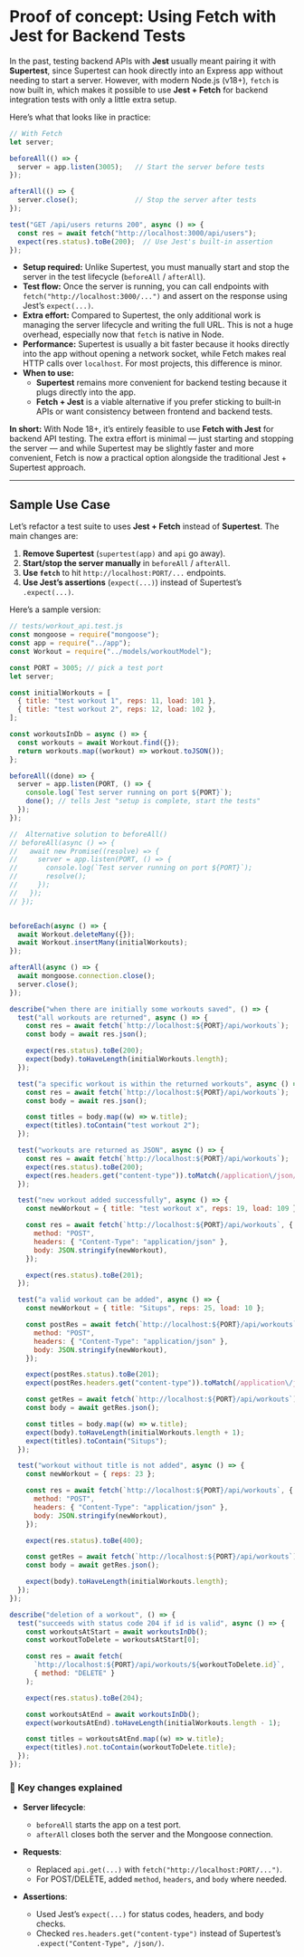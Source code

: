 # Proof of concept: Using Fetch with Jest for Backend Tests

In the past, testing backend APIs with **Jest** usually meant pairing it with **Supertest**, since Supertest can hook directly into an Express app without needing to start a server. However, with modern Node.js (v18+), `fetch` is now built in, which makes it possible to use **Jest + Fetch** for backend integration tests with only a little extra setup.

Here’s what that looks like in practice:

```js
// With Fetch
let server;

beforeAll(() => {
  server = app.listen(3005);   // Start the server before tests
});

afterAll(() => {
  server.close();              // Stop the server after tests
});

test("GET /api/users returns 200", async () => {
  const res = await fetch("http://localhost:3000/api/users");
  expect(res.status).toBe(200);  // Use Jest's built-in assertion
});
```

- **Setup required:** Unlike Supertest, you must manually start and stop the server in the test lifecycle (`beforeAll` / `afterAll`).  
- **Test flow:** Once the server is running, you can call endpoints with `fetch("http://localhost:3000/...")` and assert on the response using Jest’s `expect(...)`.  
- **Extra effort:** Compared to Supertest, the only additional work is managing the server lifecycle and writing the full URL. This is not a huge overhead, especially now that `fetch` is native in Node.  
- **Performance:** Supertest is usually a bit faster because it hooks directly into the app without opening a network socket, while Fetch makes real HTTP calls over `localhost`. For most projects, this difference is minor.  
- **When to use:**  
  - **Supertest** remains more convenient for backend testing because it plugs directly into the app.  
  - **Fetch + Jest** is a viable alternative if you prefer sticking to built‑in APIs or want consistency between frontend and backend tests.  



**In short:** With Node 18+, it’s entirely feasible to use **Fetch with Jest** for backend API testing. The extra effort is minimal — just starting and stopping the server — and while Supertest may be slightly faster and more convenient, Fetch is now a practical option alongside the traditional Jest + Supertest approach.  


---

## Sample Use Case

Let’s refactor a test suite to uses **Jest + Fetch** instead of **Supertest**. The main changes are:

1. **Remove Supertest** (`supertest(app)` and `api` go away).  
2. **Start/stop the server manually** in `beforeAll` / `afterAll`.  
3. **Use `fetch`** to hit `http://localhost:PORT/...` endpoints.  
4. **Use Jest’s assertions** (`expect(...)`) instead of Supertest’s `.expect(...)`.  

Here’s a sample version:

```js
// tests/workout_api.test.js
const mongoose = require("mongoose");
const app = require("../app");
const Workout = require("../models/workoutModel");

const PORT = 3005; // pick a test port
let server;

const initialWorkouts = [
  { title: "test workout 1", reps: 11, load: 101 },
  { title: "test workout 2", reps: 12, load: 102 },
];

const workoutsInDb = async () => {
  const workouts = await Workout.find({});
  return workouts.map((workout) => workout.toJSON());
};

beforeAll((done) => {
  server = app.listen(PORT, () => {
    console.log(`Test server running on port ${PORT}`);
    done(); // tells Jest "setup is complete, start the tests"
  });
});

//  Alternative solution to beforeAll()
// beforeAll(async () => {
//   await new Promise((resolve) => {
//     server = app.listen(PORT, () => {
//       console.log(`Test server running on port ${PORT}`);
//       resolve();
//     });
//   });
// });


beforeEach(async () => {
  await Workout.deleteMany({});
  await Workout.insertMany(initialWorkouts);
});

afterAll(async () => {
  await mongoose.connection.close();
  server.close();
});

describe("when there are initially some workouts saved", () => {
  test("all workouts are returned", async () => {
    const res = await fetch(`http://localhost:${PORT}/api/workouts`);
    const body = await res.json();

    expect(res.status).toBe(200);
    expect(body).toHaveLength(initialWorkouts.length);
  });

  test("a specific workout is within the returned workouts", async () => {
    const res = await fetch(`http://localhost:${PORT}/api/workouts`);
    const body = await res.json();

    const titles = body.map((w) => w.title);
    expect(titles).toContain("test workout 2");
  });

  test("workouts are returned as JSON", async () => {
    const res = await fetch(`http://localhost:${PORT}/api/workouts`);
    expect(res.status).toBe(200);
    expect(res.headers.get("content-type")).toMatch(/application\/json/);
  });

  test("new workout added successfully", async () => {
    const newWorkout = { title: "test workout x", reps: 19, load: 109 };

    const res = await fetch(`http://localhost:${PORT}/api/workouts`, {
      method: "POST",
      headers: { "Content-Type": "application/json" },
      body: JSON.stringify(newWorkout),
    });

    expect(res.status).toBe(201);
  });

  test("a valid workout can be added", async () => {
    const newWorkout = { title: "Situps", reps: 25, load: 10 };

    const postRes = await fetch(`http://localhost:${PORT}/api/workouts`, {
      method: "POST",
      headers: { "Content-Type": "application/json" },
      body: JSON.stringify(newWorkout),
    });

    expect(postRes.status).toBe(201);
    expect(postRes.headers.get("content-type")).toMatch(/application\/json/);

    const getRes = await fetch(`http://localhost:${PORT}/api/workouts`);
    const body = await getRes.json();

    const titles = body.map((w) => w.title);
    expect(body).toHaveLength(initialWorkouts.length + 1);
    expect(titles).toContain("Situps");
  });

  test("workout without title is not added", async () => {
    const newWorkout = { reps: 23 };

    const res = await fetch(`http://localhost:${PORT}/api/workouts`, {
      method: "POST",
      headers: { "Content-Type": "application/json" },
      body: JSON.stringify(newWorkout),
    });

    expect(res.status).toBe(400);

    const getRes = await fetch(`http://localhost:${PORT}/api/workouts`);
    const body = await getRes.json();

    expect(body).toHaveLength(initialWorkouts.length);
  });
});

describe("deletion of a workout", () => {
  test("succeeds with status code 204 if id is valid", async () => {
    const workoutsAtStart = await workoutsInDb();
    const workoutToDelete = workoutsAtStart[0];

    const res = await fetch(
      `http://localhost:${PORT}/api/workouts/${workoutToDelete.id}`,
      { method: "DELETE" }
    );

    expect(res.status).toBe(204);

    const workoutsAtEnd = await workoutsInDb();
    expect(workoutsAtEnd).toHaveLength(initialWorkouts.length - 1);

    const titles = workoutsAtEnd.map((w) => w.title);
    expect(titles).not.toContain(workoutToDelete.title);
  });
});
```

### 🔑 Key changes explained
- **Server lifecycle**:  
  - `beforeAll` starts the app on a test port.  
  - `afterAll` closes both the server and the Mongoose connection.  

- **Requests**:  
  - Replaced `api.get(...)` with `fetch("http://localhost:PORT/...")`.  
  - For POST/DELETE, added `method`, `headers`, and `body` where needed.  

- **Assertions**:  
  - Used Jest’s `expect(...)` for status codes, headers, and body checks.  
  - Checked `res.headers.get("content-type")` instead of Supertest’s `.expect("Content-Type", /json/)`.  
